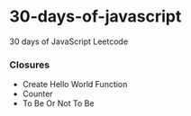 # 30-days-of-javascript
30 days of JavaScript Leetcode

### Closures
 - Create Hello World Function
 - Counter
 - To Be Or Not To Be
